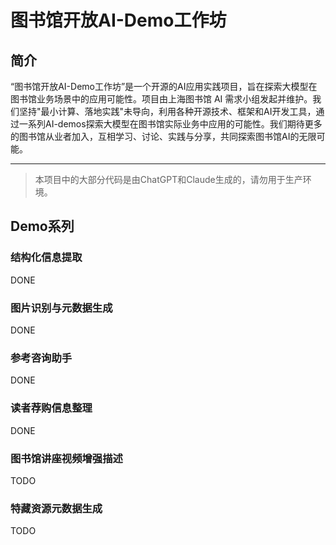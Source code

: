 # 图书馆开放AI-Demo工作坊

## 简介
“图书馆开放AI-Demo工作坊”是一个开源的AI应用实践项目，旨在探索大模型在图书馆业务场景中的应用可能性。项目由上海图书馆 AI 需求小组发起并维护。我们坚持"最小计算、落地实践"未导向，利用各种开源技术、框架和AI开发工具，通过一系列AI-demos探索大模型在图书馆实际业务中应用的可能性。我们期待更多的图书馆从业者加入，互相学习、讨论、实践与分享，共同探索图书馆AI的无限可能。


---

> 本项目中的大部分代码是由ChatGPT和Claude生成的，请勿用于生产环境。

## Demo系列

### 结构化信息提取

DONE

### 图片识别与元数据生成

DONE

### 参考咨询助手

DONE

### 读者荐购信息整理

DONE

### 图书馆讲座视频增强描述

TODO

### 特藏资源元数据生成

TODO
